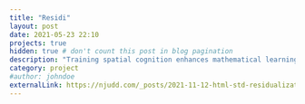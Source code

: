 ```yaml
---
title: "Residi"
layout: post
date: 2021-05-23 22:10
projects: true
hidden: true # don't count this post in blog pagination
description: "Training spatial cognition enhances mathematical learning in a randomized study of 17,000 children"
category: project
#author: johndoe
externalLink: https://njudd.com/_posts/2021-11-12-html-std-residualization.html
---
```

